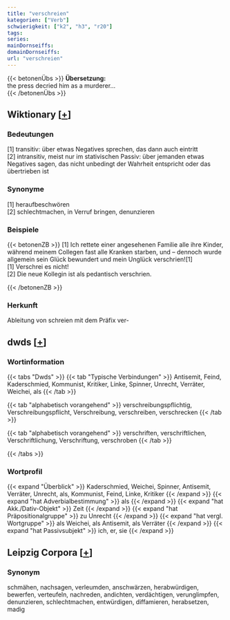 ```yaml
---
title: "verschreien"
kategorien: ["Verb"]
schwierigkeit: ["k2", "h3", "r20"]
tags:
series:
mainDornseiffs:
domainDornseiffs:
url: "verschreien"
---
```


{{< betonenÜbs >}}
**Übersetzung:**  
the press decried him as a murderer...  
{{< /betonenÜbs >}}

## Wiktionary [[+](https://de.wiktionary.org/wiki/verschreien)]

### Bedeutungen
[1] transitiv: über etwas Negatives sprechen, das dann auch eintritt  
[2] intransitiv, meist nur im stativischen Passiv: über jemanden etwas Negatives sagen, das nicht unbedingt der Wahrheit entspricht oder das übertrieben ist  

### Synonyme
[1] heraufbeschwören  
[2] schlechtmachen, in Verruf bringen, denunzieren  

### Beispiele
{{< betonenZB >}}
[1] Ich rettete einer angesehenen Familie alle ihre Kinder, während meinem Collegen fast alle Kranken starben, und – dennoch wurde allgemein sein Glück bewundert und mein Unglück verschrien![1]  
[1] Verschrei es nicht!  
[2] Die neue Kollegin ist als pedantisch verschrien.  

{{< /betonenZB >}}
### Herkunft
Ableitung von schreien mit dem Präfix ver-  



## dwds [[+](https://www.dwds.de/wb/verschreien)]

### Wortinformation
{{< tabs "Dwds" >}}
{{< tab "Typische Verbindungen" >}}
Antisemit, Feind, Kaderschmied, Kommunist, Kritiker, Linke, Spinner, Unrecht, Verräter, Weichei, als
{{< /tab >}}

{{< tab "alphabetisch vorangehend" >}}
verschreibungspflichtig, Verschreibungspflicht, Verschreibung, verschreiben, verschrecken
{{< /tab >}}

{{< tab "alphabetisch vorangehend" >}}
verschriften, verschriftlichen, Verschriftlichung, Verschriftung, verschroben
{{< /tab >}}

{{< /tabs >}}

### Wortprofil
{{< expand "Überblick" >}} Kaderschmied, Weichei, Spinner, Antisemit, Verräter, Unrecht, als, Kommunist, Feind, Linke, Kritiker {{< /expand >}}
{{< expand "hat Adverbialbestimmung" >}} als {{< /expand >}}
{{< expand "hat Akk./Dativ-Objekt" >}} Zeit {{< /expand >}}
{{< expand "hat Präpositionalgruppe" >}} zu Unrecht {{< /expand >}}
{{< expand "hat vergl. Wortgruppe" >}} als Weichei, als Antisemit, als Verräter {{< /expand >}}
{{< expand "hat Passivsubjekt" >}} ich, er, sie {{< /expand >}}

## Leipzig Corpora [[+](https://corpora.uni-leipzig.de/en/res?word=verschreien&corpusId=deu_newscrawl-public_2018)]


### Synonym
schmähen, nachsagen, verleumden, anschwärzen, herabwürdigen, bewerfen, verteufeln, nachreden, andichten, verdächtigen, verunglimpfen, denunzieren, schlechtmachen, entwürdigen, diffamieren, herabsetzen, madig

